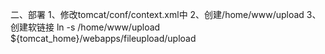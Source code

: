 

二、部署
1、修改tomcat/conf/context.xml中
<Context allowLinking="true">
2、创建/home/www/upload
3、创建软链接 ln -s /home/www/upload ${tomcat_home}/webapps/fileupload/upload